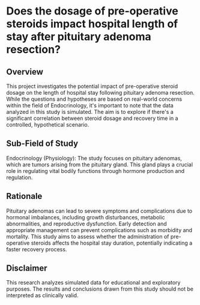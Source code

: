 # Does the dosage of pre-operative steroids impact hospital length of stay after pituitary adenoma resection?

## Overview
This project investigates the potential impact of pre-operative steroid dosage on the length of hospital stay following pituitary adenoma resection. While the questions and hypotheses are based on real-world concerns within the field of Endocrinology, it's important to note that the data analyzed in this study is simulated. The aim is to explore if there's a significant correlation between steroid dosage and recovery time in a controlled, hypothetical scenario.

## Sub-Field of Study
Endocrinology (Physiology): The study focuses on pituitary adenomas, which are tumors arising from the pituitary gland. This gland plays a crucial role in regulating vital bodily functions through hormone production and regulation.

## Rationale
Pituitary adenomas can lead to severe symptoms and complications due to hormonal imbalances, including growth disturbances, metabolic abnormalities, and reproductive dysfunction. Early detection and appropriate management can prevent complications such as morbidity and mortality. This study aims to assess whether the administration of pre-operative steroids affects the hospital stay duration, potentially indicating a faster recovery process.

## Disclaimer
This research analyzes simulated data for educational and exploratory purposes. The results and conclusions drawn from this study should not be interpreted as clinically valid.
